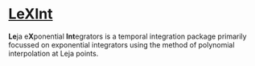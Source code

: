 #  [LeXInt](#)

**Le**ja e**X**ponential **Int**egrators is a temporal integration package primarily focussed on exponential integrators using the method of polynomial interpolation at Leja points.
